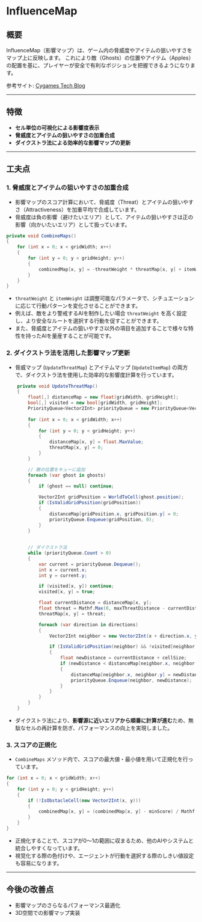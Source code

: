 # InfluenceMap

## 概要
InfluenceMap（影響マップ）は、ゲーム内の脅威度やアイテムの狙いやすさをマップ上に反映します。
これにより敵（Ghosts）の位置やアイテム（Apples）の配置を基に、プレイヤーが安全で有利なポジションを把握できるようになります。


参考サイト: [Cygames Tech Blog](https://tech.cygames.co.jp/archives/2272/)

---

## 特徴
- **セル単位の可視化による影響度表示**
- **脅威度とアイテムの狙いやすさの加重合成**
- **ダイクストラ法による効率的な影響マップの更新**

---

## 工夫点

### 1. 脅威度とアイテムの狙いやすさの加重合成

- 影響マップのスコア計算において、脅威度（Threat）とアイテムの狙いやすさ（Attractiveness）を加重平均で合成しています。
- 脅威度は負の影響（避けたいエリア）として、アイテムの狙いやすさは正の影響（向かいたいエリア）として扱っています。

```csharp
private void CombineMaps()
{
    for (int x = 0; x < gridWidth; x++)
    {
        for (int y = 0; y < gridHeight; y++)
        {
            combinedMap[x, y] = -threatWeight * threatMap[x, y] + itemWeight * itemMap[x, y];
        }
    }
}
```

- `threatWeight` と `itemWeight` は調整可能なパラメータで、シチュエーションに応じて行動パターンを変化させることができます。
- 例えば、敵をより警戒するAIを制作したい場合 `threatWeight` を高く設定し、より安全なルートを選択する行動を促すことができます。
- また、脅威度とアイテムの狙いやすさ以外の項目を追加することで様々な特性を持ったAIを量産することが可能です。

### 2. ダイクストラ法を活用した影響マップ更新

- 脅威マップ (`UpdateThreatMap`) とアイテムマップ (`UpdateItemMap`) の両方で、ダイクストラ法を使用した効率的な影響度計算を行っています。


```csharp
    private void UpdateThreatMap()
    {
        float[,] distanceMap = new float[gridWidth, gridHeight];
        bool[,] visited = new bool[gridWidth, gridHeight];
        PriorityQueue<Vector2Int> priorityQueue = new PriorityQueue<Vector2Int>();
        
        for (int x = 0; x < gridWidth; x++)
        {
            for (int y = 0; y < gridHeight; y++)
            {
                distanceMap[x, y] = float.MaxValue;
                threatMap[x, y] = 0;
            }
        }

        // 敵の位置をキューに追加
        foreach (var ghost in ghosts)
        {
            if (ghost == null) continue;

            Vector2Int gridPosition = WorldToCell(ghost.position);
            if (IsValidGridPosition(gridPosition))
            {
                distanceMap[gridPosition.x, gridPosition.y] = 0;
                priorityQueue.Enqueue(gridPosition, 0);
            }
        }
        
        
        // ダイクストラ法
        while (priorityQueue.Count > 0)
        {
            var current = priorityQueue.Dequeue();
            int x = current.x;
            int y = current.y;

            if (visited[x, y]) continue;
            visited[x, y] = true;

            float currentDistance = distanceMap[x, y];
            float threat = Mathf.Max(0, maxThreatDistance - currentDistance);
            threatMap[x, y] = threat;

            foreach (var direction in directions)
            {
                Vector2Int neighbor = new Vector2Int(x + direction.x, y + direction.y);

                if (IsValidGridPosition(neighbor) && !visited[neighbor.x, neighbor.y] && !IsObstacleCell(neighbor))
                {
                    float newDistance = currentDistance + cellSize;
                    if (newDistance < distanceMap[neighbor.x, neighbor.y])
                    {
                        distanceMap[neighbor.x, neighbor.y] = newDistance;
                        priorityQueue.Enqueue(neighbor, newDistance);
                    }
                }
            }
        }
    }
```

- ダイクストラ法により、**影響源に近いエリアから順番に計算が進む**ため、無駄なセルの再計算を防ぎ、パフォーマンスの向上を実現しました。

### 3. スコアの正規化

- `CombineMaps` メソッド内で、スコアの最大値・最小値を用いて正規化を行っています。

```csharp
for (int x = 0; x < gridWidth; x++)
{
    for (int y = 0; y < gridHeight; y++)
    {
        if (!IsObstacleCell(new Vector2Int(x, y)))
        {
            combinedMap[x, y] = (combinedMap[x, y] - minScore) / Mathf.Max(maxScore - minScore, Mathf.Epsilon);
        }
    }
}
```

- 正規化することで、スコアが0〜1の範囲に収まるため、他のAIやシステムと統合しやすくなっています。
- 視覚化する際の色付けや、エージェントが行動を選択する際のしきい値設定も容易になります。

---

## 今後の改善点
- 影響マップのさらなるパフォーマンス最適化
- 3D空間での影響マップ実装

